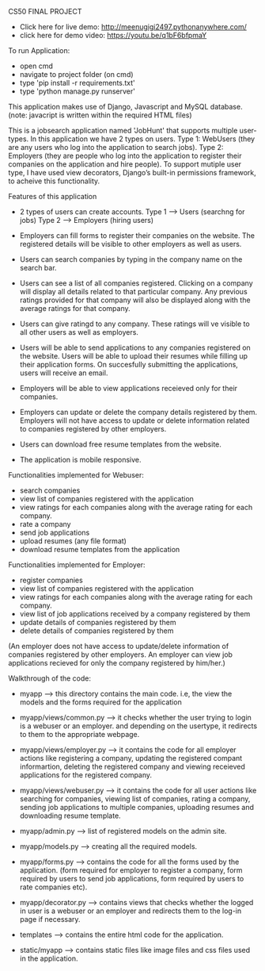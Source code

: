 CS50 FINAL PROJECT

- Click here for live demo: http://meenugigi2497.pythonanywhere.com/
- click here for demo video: https://youtu.be/q1bF6bfpmaY


To run Application:
- open cmd
- navigate to project folder (on cmd)
- type 'pip install -r requirements.txt'
- type 'python manage.py runserver'


This application makes use of Django, Javascript and MySQL database.
(note: javacript is written within the required HTML files)

This is a jobsearch application named 'JobHunt' that supports multiple user-types. 
In this application we have 2 types on users. 
Type 1: WebUsers (they are any users who log into the application to search jobs).
Type 2: Employers (they are people who log into the application to register their companies on the application and hire people).
To support mutiple user type, I have used view decorators, Django’s built-in permissions framework, to acheive this functionality.


Features of this application

- 2 types of users can create accounts. 
	Type 1 --> Users (searchng for jobs)
	Type 2 --> Employers (hiring users)

- Employers can fill forms to register their companies on the website. The registered details will be visible to other employers as well as users.

- Users can search companies by typing in the company name on the search bar.

- Users can see a list of all companies registered. Clicking on a company will display all details related to that particular company. Any previous ratings provided for that company will also be displayed along with the average ratings for that company.

- Users can give ratingd to any company. These ratings will ve visible to all other users as well as employers.

- Users will be able to send applications to any companies registered on the website.
Users will be able to upload their resumes while filling up their application forms. On succesfully submitting the applications, users will receive an email.

- Employers will be able to view applications receieved only for their companies.

- Employers can update or delete the company details registered by them. Employers will not have access to update or delete information related to companies registered by other employers.

- Users can download free resume templates from the website.

- The application is mobile responsive.



Functionalities implemented for Webuser:
- search companies
- view list of companies registered with the application
- view ratings for each companies along with the average rating for each company.
- rate a company
- send job applications
- upload resumes (any file format)
- download resume templates from the application

Functionalities implemented for Employer:
- register companies
- view list of companies registered with the application
- view ratings for each companies along with the average rating for each company.
- view list of job applications received by a company registered by them
- update details of companies registered by them
- delete details of companies registered by them

(An employer does not have access to update/delete information of companies registered by other employers. An employer can view job applications recieved for only the company registered by him/her.)




Walkthrough of the code:

- myapp --> this directory contains the main code. i.e, the view the models and the forms required for the application

- myapp/views/common.py --> it checks whether the user trying to login is a webuser or an employer. and depending on the usertype, it redirects to them to the appropriate webpage.

- myapp/views/employer.py --> it contains the code for all employer actions like registering a company, updating the registered compant informartion, deleting the registered company and viewing receieved applications for the registered company.

- myapp/views/webuser.py --> it contains the code for all user actions like searching for companies, viewing list of companies, rating a company, sending job applications to multiple companies, uploading resumes and downloading resume template.

- myapp/admin.py --> list of registered models on the admin site.

- myapp/models.py --> creating all the required models.

- myapp/forms.py --> contains the code for all the forms used by the application. (form required for employer to register a company, form required by users to send job applications, form required by users to rate companies etc).

- myapp/decorator.py --> contains views that checks whether the logged in user is a webuser or an employer and redirects them to the log-in page if necessary.

- templates --> contains the entire html code for the application.

- static/myapp --> contains static files like image files and css files used in the application.



